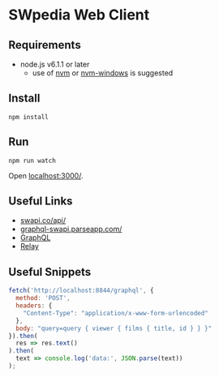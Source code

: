 # SWpedia Web Client

## Requirements

- node.js v6.1.1 or later
  - use of [nvm](https://github.com/creationix/nvm) or [nvm-windows](https://github.com/coreybutler/nvm-windows) is suggested

## Install

```
npm install
```

## Run

```
npm run watch
```

Open [localhost:3000/](http://localhost:3000/).

## Useful Links

- [swapi.co/api/](http://swapi.co/api/)
- [graphql-swapi.parseapp.com/](http://graphql-swapi.parseapp.com/)
- [GraphQL](http://graphql.org/)
- [Relay](https://facebook.github.io/relay/)

## Useful Snippets


```JavaScript
fetch('http://localhost:8844/graphql', {
  method: 'POST',
  headers: {
    "Content-Type": "application/x-www-form-urlencoded"
  },
  body: "query=query { viewer { films { title, id } } }"
}).then(
  res => res.text()
).then(
  text => console.log('data:', JSON.parse(text))
);
```
